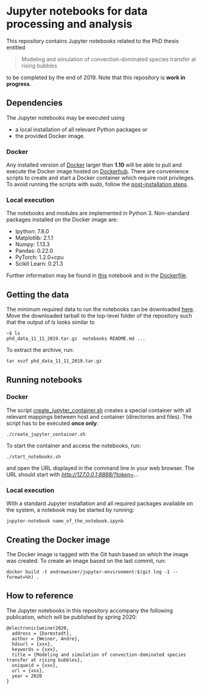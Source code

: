 # Jupyter notebooks for data processing and analysis

This repository contains Jupyter notebooks related to the PhD thesis entitled

> Modeling and simulation of convection-dominated species transfer at rising bubbles

to be completed by the end of 2019. Note that this repository is **work in progress**.

## Dependencies

The Jupyter notebooks may be executed using
- a local installation of all relevant Python packages or
- the provided Docker image.

### Docker

Any installed version of [Docker](https://docs.docker.com/install/) larger than **1.10** will be able to pull and execute the Docker image hosted on [Dockerhub](https://hub.docker.com/r/andreweiner/jupyter-environment). There are convenience scripts to create and start a Docker container which require root privileges. To avoid running the scripts with *sudo*, follow the [post-installation steps](https://docs.docker.com/install/linux/linux-postinstall/).

### Local execution

The notebooks and modules are implemented in Python 3. Non-standard packages installed on the Docker image are:

- Ipython: 7.8.0
- Matplotlib: 2.1.1
- Numpy: 1.13.3
- Pandas: 0.22.0
- PyTorch: 1.2.0+cpu
- Scikit Learn: 0.21.3

Further information may be found in [this](https://github.com/AndreWeiner/phd_notebooks/blob/master/notebooks/show_package_versions.ipynb) notebook and in the [Dockerfile](https://github.com/AndreWeiner/phd_notebooks/blob/master/Dockerfile).

## Getting the data

The minimum required data to run the notebooks can be downloaded [here](https://tudatalib.ulb.tu-darmstadt.de/bitstream/handle/tudatalib/2121/phd_data_11_11_2019.tar.gz?sequence=1&isAllowed=y). Move the downloaded tarball to the top-level folder of the repository such that the output of *ls* looks similar to

```
~$ ls
phd_data_11_11_2019.tar.gz  notebooks README.md ...
```

To extract the archive, run:
```
tar xvzf phd_data_11_11_2019.tar.gz
```

## Running notebooks

### Docker

The script [create_jupyter_container.sh](https://github.com/AndreWeiner/phd_notebooks/blob/master/create_jupyter_container.sh) creates a special container with all relevant mappings between host and container (directories and files). The script has to be executed **once only**:

```
./create_jupyter_container.sh
```
To start the container and access the notebooks, run:

```
./start_notebooks.sh
```
and open the URL displayed in the command line in your web browser. The URL should start with *http://127.0.0.1:8888/?token=...*

### Local execution

With a standard Jupyter installation and all required packages available on the system, a notebook may be started by running:

```
jupyter-notebook name_of_the_notebook.ipynb
```

## Creating the Docker image

The Docker image is tagged with the Git hash based on which the image was created. To create an image based on the last commit, run:
```
docker build -t andreweiner/jupyter-environment:$(git log -1 --format=%h) .
```

## How to reference

The Jupyter notebooks in this repository accompany the following publication, which will be published by spring 2020:

```
@electronic{weiner2020,
  address = {Darmstadt},
  author = {Weiner, Andre},
  hdsurl = {xxx},
  keywords = {xxx},
  title = {Modeling and simulation of convection-dominated species transfer at rising bubbles},
  uniqueid = {xxx},
  url = {xxx},
  year = 2020
}

```

